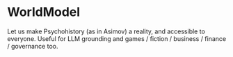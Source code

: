 # WorldModel
Let us make Psychohistory (as in Asimov) a reality, and accessible to everyone. Useful for LLM grounding and games / fiction / business / finance / governance too.

